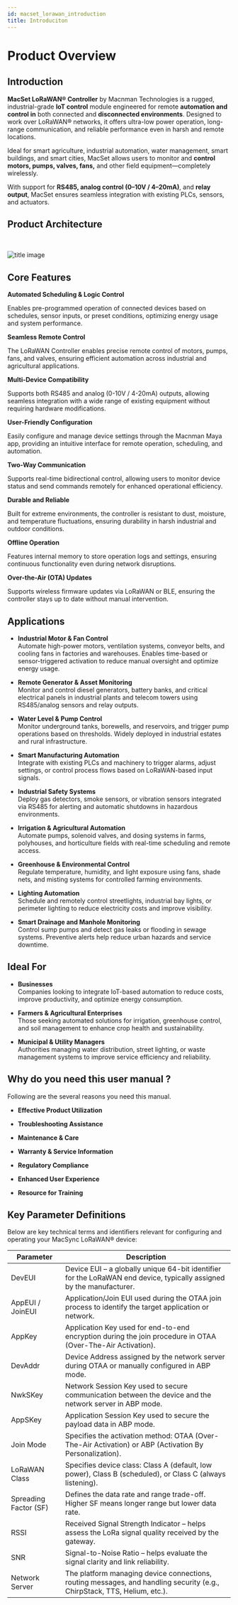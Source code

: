 ```yaml
---
id: macset_lorawan_introduction
title: Introduciton
---
```


# Product Overview

## Introduction

**MacSet LoRaWAN® Controller** by Macnman Technologies is a rugged, industrial-grade **IoT control** module engineered for remote **automation and control in** both connected and **disconnected environments**. Designed to work over LoRaWAN® networks, it offers ultra-low power operation, long-range communication, and reliable performance even in harsh and remote locations.

Ideal for smart agriculture, industrial automation, water management, smart buildings, and smart cities, MacSet allows users to monitor and **control motors, pumps, valves, fans,** and other field equipment—completely wirelessly.

With support for **RS485, analog control (0–10V / 4–20mA)**, and **relay output**, MacSet ensures seamless integration with existing PLCs, sensors, and actuators.

## Product Architecture
<br/>

![title image](/img/lorawan/lorawan_controller_archi_.svg)

## Core Features

<div className="reusable-feature-grid">
  <div className="reusable-feature-card">
    <strong>Automated Scheduling & Logic Control</strong>
    <p>Enables pre-programmed operation of connected devices based on schedules, sensor inputs, or preset 
      conditions, optimizing energy usage and system performance.</p>
  </div>
  <div className="reusable-feature-card">
    <strong>Seamless Remote Control</strong>
    <p>The LoRaWAN Controller enables precise remote control of motors, pumps, fans, and valves, ensuring 
efficient automation across industrial and agricultural applications.</p>
  </div>
  <div className="reusable-feature-card">
    <strong>Multi-Device Compatibility</strong> 
    <p>Supports both RS485 and analog (0-10V / 4-20mA) outputs, allowing seamless integration with a wide range of 
      existing equipment without requiring hardware modifications.</p>
  </div>
  <div className="reusable-feature-card">
    <strong>User-Friendly Configuration</strong>
    <p>Easily configure and manage device settings through the Macnman Maya app, providing an intuitive interface 
      for remote operation, scheduling, and automation.</p>
  </div>
  <div className="reusable-feature-card">
    <strong>Two-Way Communication</strong>
    <p>Supports real-time bidirectional control, allowing users to monitor device status and send commands 
    remotely for enhanced operational efficiency.</p>
  </div>
  <div className="reusable-feature-card">
    <strong>Durable and Reliable</strong>
    <p>Built for extreme environments, the controller is resistant to dust, moisture, and temperature fluctuations, 
    ensuring durability in harsh industrial and outdoor conditions.</p>
  </div>
    <div className="reusable-feature-card">
    <strong>Offline Operation</strong>
    <p>Features internal memory to store operation logs and settings, ensuring continuous functionality even during
network disruptions.</p>
    </div>
        <div className="reusable-feature-card">
    <strong>Over-the-Air (OTA) Updates</strong>
    <p>Supports wireless firmware updates via LoRaWAN or BLE, ensuring the controller stays up to date without 
    manual intervention.</p>
    </div>
    
</div>

## Applications

- **Industrial Motor & Fan Control**  
  Automate high-power motors, ventilation systems, conveyor belts, and cooling fans in factories and warehouses. Enables time-based or sensor-triggered activation to reduce manual oversight and optimize energy usage.

- **Remote Generator & Asset Monitoring**  
  Monitor and control diesel generators, battery banks, and critical electrical panels in industrial plants and telecom towers using RS485/analog sensors and relay outputs.

- **Water Level & Pump Control**  
  Monitor underground tanks, borewells, and reservoirs, and trigger pump operations based on thresholds. Widely deployed in industrial estates and rural infrastructure.

- **Smart Manufacturing Automation**  
  Integrate with existing PLCs and machinery to trigger alarms, adjust settings, or control process flows based on LoRaWAN-based input signals.

- **Industrial Safety Systems**  
  Deploy gas detectors, smoke sensors, or vibration sensors integrated via RS485 for alerting and automatic shutdowns in hazardous environments.

- **Irrigation & Agricultural Automation**  
  Automate pumps, solenoid valves, and dosing systems in farms, polyhouses, and horticulture fields with real-time scheduling and remote access.

- **Greenhouse & Environmental Control**  
  Regulate temperature, humidity, and light exposure using fans, shade nets, and misting systems for controlled farming environments.

- **Lighting Automation**  
  Schedule and remotely control streetlights, industrial bay lights, or perimeter lighting to reduce electricity costs and improve visibility.

- **Smart Drainage and Manhole Monitoring**  
  Control sump pumps and detect gas leaks or flooding in sewage systems. Preventive alerts help reduce urban hazards and service downtime.

## Ideal For

- **Businesses**  
  Companies looking to integrate IoT-based automation to reduce costs, improve productivity, and optimize 
energy consumption.

- **Farmers & Agricultural Enterprises**  
  Those seeking automated solutions for irrigation, greenhouse control, and soil management to enhance crop 
health and sustainability.

- **Municipal & Utility Managers**  
Authorities managing water distribution, street lighting, or waste management systems to improve service 
efficiency and reliability.

## Why do you need this user manual ?

Following are the several reasons you need this manual.

- **Effective Product Utilization** 

- **Troubleshooting Assistance** 

- **Maintenance & Care** 

- **Warranty & Service Information** 

- **Regulatory Compliance** 

- **Enhanced User Experience** 

- **Resource for Training** 

## Key Parameter Definitions

Below are key technical terms and identifiers relevant for configuring and operating your MacSync LoRaWAN® device:

<table className="parameter-table">
  <thead>
    <tr>
      <th>Parameter</th>
      <th>Description</th>
    </tr>
  </thead>
  <tbody>
    <tr>
      <td>DevEUI</td>
      <td>Device EUI – a globally unique 64-bit identifier for the LoRaWAN end device, typically assigned by the manufacturer.</td>
    </tr>
    <tr>
      <td>AppEUI / JoinEUI</td>
      <td>Application/Join EUI used during the OTAA join process to identify the target application or network.</td>
    </tr>
    <tr>
      <td>AppKey</td>
      <td>Application Key used for end-to-end encryption during the join procedure in OTAA (Over-The-Air Activation).</td>
    </tr>
    <tr>
      <td>DevAddr</td>
      <td>Device Address assigned by the network server during OTAA or manually configured in ABP mode.</td>
    </tr>
    <tr>
      <td>NwkSKey</td>
      <td>Network Session Key used to secure communication between the device and the network server in ABP mode.</td>
    </tr>
    <tr>
      <td>AppSKey</td>
      <td>Application Session Key used to secure the payload data in ABP mode.</td>
    </tr>
    <tr>
      <td>Join Mode</td>
      <td>Specifies the activation method: OTAA (Over-The-Air Activation) or ABP (Activation By Personalization).</td>
    </tr>
    <tr>
      <td>LoRaWAN Class</td>
      <td>Specifies device class: Class A (default, low power), Class B (scheduled), or Class C (always listening).</td>
    </tr>
    <tr>
      <td>Spreading Factor (SF)</td>
      <td>Defines the data rate and range trade-off. Higher SF means longer range but lower data rate.</td>
    </tr>
    <tr>
      <td>RSSI</td>
      <td>Received Signal Strength Indicator – helps assess the LoRa signal quality received by the gateway.</td>
    </tr>
    <tr>
      <td>SNR</td>
      <td>Signal-to-Noise Ratio – helps evaluate the signal clarity and link reliability.</td>
    </tr>
    <tr>
      <td>Network Server</td>
      <td>The platform managing device connections, routing messages, and handling security (e.g., ChirpStack, TTS, Helium, etc.).</td>
    </tr>
  </tbody>
</table>
